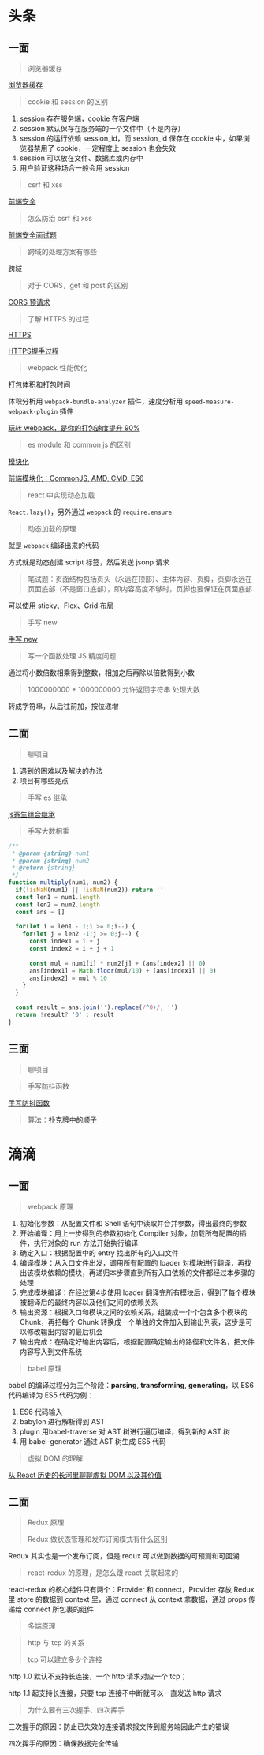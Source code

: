 # 头条

## 一面

>   浏览器缓存

[浏览器缓存](https://github.com/i-want-offer/FE-Interview-questions/blob/master/%E5%89%8D%E5%90%8E%E7%AB%AF%E9%80%9A%E4%BF%A1/%E6%B5%8F%E8%A7%88%E5%99%A8%E7%BC%93%E5%AD%98.md)

>   cookie 和 session 的区别

1.  session 存在服务端，cookie 在客户端
2.  session 默认保存在服务端的一个文件中（不是内存）
3.  session 的运行依赖 session_id，而 session_id 保存在 cookie 中，如果浏览器禁用了 cookie，一定程度上 session 也会失效
4.  session 可以放在文件、数据库或内存中
5.  用户验证这种场合一般会用 session

>   csrf 和 xss

[前端安全](https://github.com/i-want-offer/FE-Interview-questions/blob/master/%E5%AE%89%E5%85%A8/%E5%89%8D%E7%AB%AF%E5%AE%89%E5%85%A8.md)

>   怎么防治 csrf 和 xss

[前端安全面试题](https://www.cxymsg.com/guide/security.html#xss%E5%88%86%E4%B8%BA%E5%93%AA%E5%87%A0%E7%B1%BB)

>   跨域的处理方案有哪些

[跨域](https://github.com/i-want-offer/FE-Interview-questions/blob/master/%E5%89%8D%E5%90%8E%E7%AB%AF%E9%80%9A%E4%BF%A1/%E8%B7%A8%E5%9F%9F.md)

>   对于 CORS，get 和 post 的区别

[CORS 预请求](https://juejin.im/post/5c23993de51d457b8c1f4ee1#heading-11)

>   了解 HTTPS 的过程

[HTTPS](https://github.com/i-want-offer/FE-Interview-questions/blob/master/%E5%89%8D%E5%90%8E%E7%AB%AF%E9%80%9A%E4%BF%A1/HTTPS.md)

[HTTPS握手过程](https://github.com/i-want-offer/FE-Interview-questions/blob/master/%E5%89%8D%E5%90%8E%E7%AB%AF%E9%80%9A%E4%BF%A1/HTTPS%E7%9A%84%E6%8F%A1%E6%89%8B%E8%BF%87%E7%A8%8B.md)

>   webpack 性能优化

打包体积和打包时间

体积分析用 `webpack-bundle-analyzer` 插件，速度分析用 `speed-measure-webpack-plugin` 插件

[玩转 webpack，是你的打包速度提升 90%](https://juejin.im/post/5e53dbbc518825494905c45f)

>   es module 和 common js 的区别

[模块化](https://github.com/i-want-offer/FE-Interview-questions/blob/master/%E6%A8%A1%E5%9D%97%E5%8C%96/%E5%89%8D%E7%AB%AF%E6%A8%A1%E5%9D%97%E5%8C%96%EF%BC%9ACommonJS%2C%20AMD%2C%20CMD%2C%20ES6.md)

[前端模块化：CommonJS, AMD, CMD, ES6](https://juejin.im/post/5aaa37c8f265da23945f365c)

>   react 中实现动态加载

`React.lazy()`，另外通过 `webpack`  的  `require.ensure`

>   动态加载的原理

就是 `webpack` 编译出来的代码

方式就是动态创建 script 标签，然后发送 jsonp 请求

>   笔试题：页面结构包括页头（永远在顶部）、主体内容、页脚，页脚永远在页面底部（不是窗口底部），即内容高度不够时，页脚也要保证在页面底部

可以使用 sticky、Flex、Grid 布局

>   手写 new

[手写 new](https://github.com/i-want-offer/FE-Interview-questions/blob/master/%E6%89%8B%E5%86%99%E4%BB%A3%E7%A0%81/new/README.md)

>   写一个函数处理 JS 精度问题

通过将小数倍数相乘得到整数，相加之后再除以倍数得到小数

>   1000000000 + 1000000000 允许返回字符串 处理大数

转成字符串，从后往前加，按位递增



## 二面

>   聊项目

1.  遇到的困难以及解决的办法
2.  项目有哪些亮点

>   手写 es 继承

[js寄生组合继承](https://github.com/i-want-offer/FE-Interview-questions/blob/master/%E6%89%8B%E5%86%99%E4%BB%A3%E7%A0%81/extends/README.md)

>   手写大数相乘

```javascript
/**
 * @param {string} num1
 * @param {string} num2
 * @return {string}
 */
function multiply(num1, num2) {
  if(!isNaN(num1) || !isNaN(num2)) return ''
  const len1 = num1.length
  const len2 = num2.length
  const ans = []
  
  for(let i = len1 - 1;i >= 0;i--) {
    for(let j = len2 -1;j >= 0;j--) {
      const index1 = i + j
      const index2 = i + j + 1
      
      const mul = num1[i] * num2[j] + (ans[index2] || 0)
      ans[index1] = Math.floor(mul/10) + (ans[index1] || 0)
      ans[index2] = mul % 10
    }
  }
  
  const result = ans.join('').replace(/^0+/, '')
  return !result? '0' : result
}
```

## 三面

>   聊项目

>   手写防抖函数

[手写防抖函数](https://github.com/i-want-offer/FE-Interview-questions/blob/master/%E6%89%8B%E5%86%99%E4%BB%A3%E7%A0%81/dt/debounce.js)

>   算法：[扑克牌中的顺子](https://leetcode-cn.com/problems/bu-ke-pai-zhong-de-shun-zi-lcof/)



# 滴滴

## 一面

>   webpack 原理

1.  初始化参数：从配置文件和 Shell 语句中读取并合并参数，得出最终的参数
2.  开始编译：用上一步得到的参数初始化 Compiler 对象，加载所有配置的插件，执行对象的 run 方法开始执行编译
3.  确定入口：根据配置中的 entry 找出所有的入口文件
4.  编译模块：从入口文件出发，调用所有配置的 loader 对模块进行翻译，再找出该模块依赖的模块，再递归本步骤直到所有入口依赖的文件都经过本步骤的处理
5.  完成模块编译：在经过第4步使用 loader 翻译完所有模块后，得到了每个模块被翻译后的最终内容以及他们之间的依赖关系
6.  输出资源：根据入口和模块之间的依赖关系，组装成一个个包含多个模块的 Chunk，再把每个 Chunk 转换成一个单独的文件加入到输出列表，这步是可以修改输出内容的最后机会
7.  输出完成：在确定好输出内容后，根据配置确定输出的路径和文件名，把文件内容写入到文件系统

>   babel 原理

babel 的编译过程分为三个阶段：**parsing**, **transforming**, **generating**，以 ES6 代码编译为 ES5 代码为例：

1.  ES6 代码输入
2.  babylon 进行解析得到 AST
3.  plugin 用babel-traverse 对 AST 树进行遍历编译，得到新的 AST 树
4.  用 babel-generator 通过 AST 树生成 ES5 代码

>   虚拟 DOM 的理解

[从 React 历史的长河里聊聊虚拟 DOM 以及其价值](https://mp.weixin.qq.com/s/zCGQEpEGJYQWMMvZfyUYHg)

## 二面

>   Redux 原理
>
>   Redux 做状态管理和发布订阅模式有什么区别

Redux 其实也是一个发布订阅，但是 redux 可以做到数据的可预测和可回溯

>   react-redux 的原理，是怎么跟 react 关联起来的

react-redux 的核心组件只有两个：Provider 和 connect，Provider 存放 Redux 里 store 的数据到 context 里，通过 connect 从 context 拿数据，通过 props 传递给 connect 所包裹的组件

>   多端原理

>   http 与 tcp 的关系
>
>   tcp 可以建立多少个连接

http 1.0 默认不支持长连接，一个 http 请求对应一个 tcp；

http 1.1 起支持长连接，只要 tcp 连接不中断就可以一直发送 http 请求

>   为什么要有三次握手、四次挥手

三次握手的原因：防止已失效的连接请求报文传到服务端因此产生的错误

四次挥手的原因：确保数据完全传输

